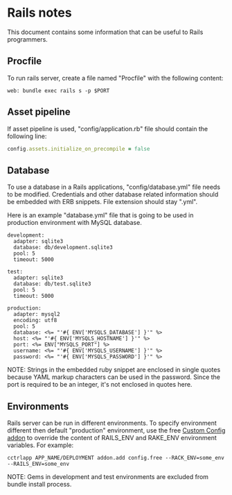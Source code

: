 # Rails notes

This document contains some information that can be useful to Rails programmers.

## Procfile

To run rails server, create a file named "Procfile" with the following content:
~~~
web: bundle exec rails s -p $PORT
~~~

## Asset pipeline

If asset pipeline is used, "config/application.rb" file should contain the following line:
~~~ruby
config.assets.initialize_on_precompile = false
~~~

## Database

To use a database in a Rails applications, "config/database.yml" file needs to be modified.
Credentials and other database related information should be embedded with ERB snippets.
File extension should stay ".yml".

Here is an example "database.yml" file that is going to be used in production environment with MySQL database.
~~~erb
development:
  adapter: sqlite3
  database: db/development.sqlite3
  pool: 5
  timeout: 5000

test:
  adapter: sqlite3
  database: db/test.sqlite3
  pool: 5
  timeout: 5000

production:
  adapter: mysql2
  encoding: utf8
  pool: 5
  database: <%= "'#{ ENV['MYSQLS_DATABASE'] }'" %>
  host: <%= "'#{ ENV['MYSQLS_HOSTNAME'] }'" %>
  port: <%= ENV["MYSQLS_PORT"] %>
  username: <%= "'#{ ENV['MYSQLS_USERNAME'] }'" %>
  password: <%= "'#{ ENV['MYSQLS_PASSWORD'] }'" %>
~~~

NOTE: Strings in the embedded ruby snippet are enclosed in single quotes because YAML markup characters can be used in the password. Since the port is required to be an integer, it's not enclosed in quotes here.

## Environments

Rails server can be run in different environments. To specify environment different then default "production" environment, use the free [Custom Config addon](https://www.cloudcontrol.com/add-ons/config) to override the content of RAILS_ENV and RAKE_ENV environment variables. For example:
~~~
cctrlapp APP_NAME/DEPLOYMENT addon.add config.free --RACK_ENV=some_env --RAILS_ENV=some_env
~~~

NOTE: Gems in development and test environments are excluded from bundle install process.

